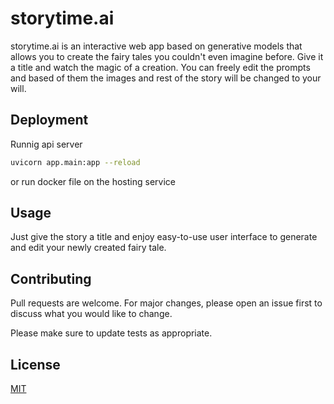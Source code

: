 # storytime.ai

storytime.ai is an interactive web app based on generative models that allows you to create the fairy tales you couldn't even imagine before. 
Give it a title and watch the magic of a creation. You can freely edit the prompts and based of them the images and rest of the story will be changed to your will.

## Deployment

Runnig api server
```bash
uvicorn app.main:app --reload
```
or run docker file on the hosting service

## Usage

Just give the story a title and enjoy easy-to-use user interface to generate and edit your newly created fairy tale.

## Contributing

Pull requests are welcome. For major changes, please open an issue first
to discuss what you would like to change.

Please make sure to update tests as appropriate.

## License

[MIT](https://choosealicense.com/licenses/mit/)
